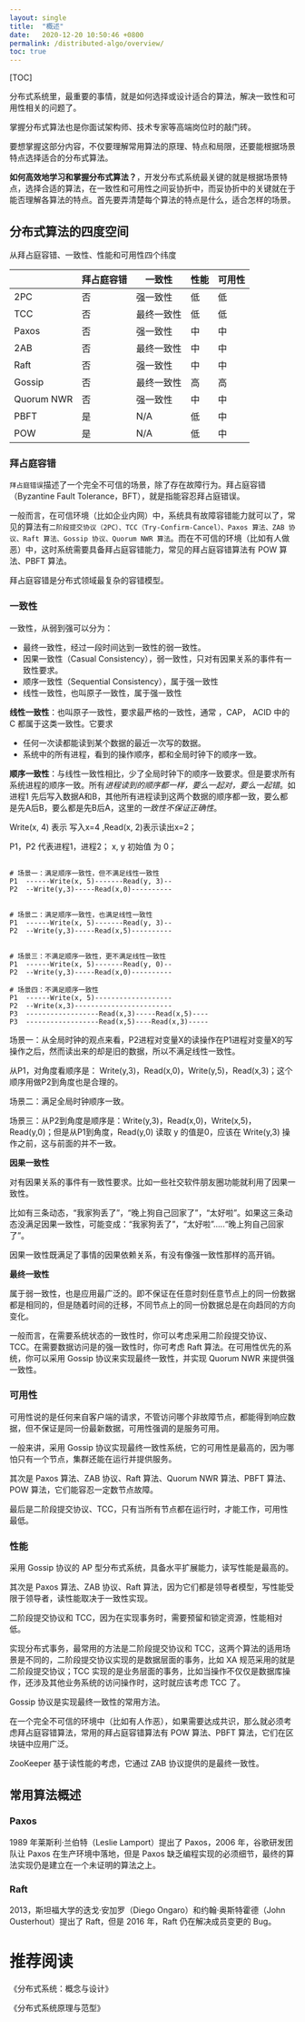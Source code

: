 ```yaml
---
layout: single
title:  "概述"
date:   2020-12-20 10:50:46 +0800
permalink: /distributed-algo/overview/
toc: true
---
```




[TOC]



分布式系统里，最重要的事情，就是如何选择或设计适合的算法，解决一致性和可用性相关的问题了。

掌握分布式算法也是你面试架构师、技术专家等高端岗位时的敲门砖。

要想掌握这部分内容，不仅要理解常用算法的原理、特点和局限，还要能根据场景特点选择适合的分布式算法。



**如何高效地学习和掌握分布式算法？**，开发分布式系统最关键的就是根据场景特点，选择合适的算法，在一致性和可用性之间妥协折中，而妥协折中的关键就在于能否理解各算法的特点。首先要弄清楚每个算法的特点是什么，适合怎样的场景。



## 分布式算法的四度空间

从拜占庭容错、一致性、性能和可用性四个纬度

|            | 拜占庭容错 | 一致性     | 性能 | 可用性 |
| ---------- | ---------- | ---------- | ---- | ------ |
| 2PC        | 否         | 强一致性   | 低   | 低     |
| TCC        | 否         | 最终一致性 | 低   | 低     |
| Paxos      | 否         | 强一致性   | 中   | 中     |
| 2AB        | 否         | 最终一致性 | 中   | 中     |
| Raft       | 否         | 强一致性   | 中   | 中     |
| Gossip     | 否         | 最终一致性 | 高   | 高     |
| Quorum NWR | 否         | 强一致性   | 中   | 中     |
| PBFT       | 是         | N/A        | 低   | 中     |
| POW        | 是         | N/A        | 低   | 中     |



### 拜占庭容错

`拜占庭错误`描述了一个完全不可信的场景，除了存在故障行为。拜占庭容错（Byzantine Fault Tolerance，BFT），就是指能容忍拜占庭错误。

一般而言，在可信环境（比如企业内网）中，系统具有故障容错能力就可以了，常见的算法有`二阶段提交协议（2PC）、TCC（Try-Confirm-Cancel）、Paxos 算法、ZAB 协议、Raft 算法、Gossip 协议、Quorum NWR 算法`。而在不可信的环境（比如有人做恶）中，这时系统需要具备拜占庭容错能力，常见的拜占庭容错算法有 POW 算法、PBFT 算法。

拜占庭容错是分布式领域最复杂的容错模型。

### 一致性

一致性，从弱到强可以分为：

- 最终一致性，经过一段时间达到一致性的弱一致性。
- 因果一致性（Casual Consistency），弱一致性，只对有因果关系的事件有一致性要求。
- 顺序一致性（Sequential Consistency），属于强一致性
- 线性一致性，也叫原子一致性，属于强一致性



**线性一致性**：也叫原子一致性，要求最严格的一致性，通常 ，CAP， ACID 中的 C 都属于这类一致性。它要求

- 任何一次读都能读到某个数据的最近一次写的数据。
- 系统中的所有进程，看到的操作顺序，都和全局时钟下的顺序一致。

**顺序一致性**：与线性一致性相比，少了全局时钟下的顺序一致要求。但是要求所有系统进程的顺序一致。所有*进程读到的顺序都一样，要么一起对，要么一起错*。如进程1 先后写入数据A和B，其他所有进程读到这两个数据的顺序都一致，要么都是先A后B，要么都是先B后A，这里的*一致性不保证正确性*。



Write(x, 4) 表示 写入x=4 ,Read(x, 2)表示读出x=2；

P1，P2 代表进程1，进程2； x, y 初始值 为 0；

```

# 场景一：满足顺序一致性，但不满足线性一致性
P1  ------Write(x, 5)-------Read(y, 3)--
P2  --Write(y,3)-----Read(x,0)----------


# 场景二：满足顺序一致性，也满足线性一致性
P1  ------Write(x, 5)-------Read(y, 3)--
P2  --Write(y,3)-----Read(x,5)----------


# 场景三：不满足顺序一致性，更不满足线性一致性
P1  ------Write(x, 5)-------Read(y, 0)--
P2  --Write(y,3)-----Read(x,0)----------

# 场景四：不满足顺序一致性
P1  ------Write(x, 5)-------------------
P2  --Write(x,3)------------------------
P3  ------------------Read(x,3)-----Read(x,5)----
P3  ------------------Read(x,5)----Read(x,3)-----

```

场景一：从全局时钟的观点来看，P2进程对变量X的读操作在P1进程对变量X的写操作之后，然而读出来的却是旧的数据，所以不满足线性一致性。

从P1，对角度看顺序是： Write(y,3)，Read(x,0)，Write(y,5)，Read(x,3)；这个顺序用做P2到角度也是合理的。

场景二：满足全局时钟顺序一致。

场景三：从P2到角度是顺序是：Write(y,3)，Read(x,0)，Write(x,5)，Read(y,0)；但是从P1到角度，Read(y,0) 读取 y 的值是0，应该在 Write(y,3) 操作之前，这与前面的并不一致。



**因果一致性**

对有因果关系的事件有一致性要求。比如一些社交软件朋友圈功能就利用了因果一致性。

比如有三条动态，“我家狗丢了”，“晚上狗自己回家了”，“太好啦”。如果这三条动态没满足因果一致性，可能变成：“我家狗丢了”，“太好啦”.....“晚上狗自己回家了”。

因果一致性既满足了事情的因果依赖关系，有没有像强一致性那样的高开销。



**最终一致性**

属于弱一致性，也是应用最广泛的。即不保证在任意时刻任意节点上的同一份数据都是相同的，但是随着时间的迁移，不同节点上的同一份数据总是在向趋同的方向变化。



一般而言，在需要系统状态的一致性时，你可以考虑采用二阶段提交协议、TCC。在需要数据访问是的强一致性时，你可考虑 Raft 算法。在可用性优先的系统，你可以采用 Gossip 协议来实现最终一致性，并实现 Quorum NWR 来提供强一致性。



### 可用性

可用性说的是任何来自客户端的请求，不管访问哪个非故障节点，都能得到响应数据，但不保证是同一份最新数据，可用性强调的是服务可用。

一般来讲，采用 Gossip 协议实现最终一致性系统，它的可用性是最高的，因为哪怕只有一个节点，集群还能在运行并提供服务。

其次是 Paxos 算法、ZAB 协议、Raft 算法、Quorum NWR 算法、PBFT 算法、POW 算法，它们能容忍一定数节点故障。

最后是二阶段提交协议、TCC，只有当所有节点都在运行时，才能工作，可用性最低。



### 性能

采用 Gossip 协议的 AP 型分布式系统，具备水平扩展能力，读写性能是最高的。

其次是 Paxos 算法、ZAB 协议、Raft 算法，因为它们都是领导者模型，写性能受限于领导者，读性能取决于一致性实现。

二阶段提交协议和 TCC，因为在实现事务时，需要预留和锁定资源，性能相对低。

























实现分布式事务，最常用的方法是二阶段提交协议和 TCC，这两个算法的适用场景是不同的，二阶段提交协议实现的是数据层面的事务，比如 XA 规范采用的就是二阶段提交协议；TCC 实现的是业务层面的事务，比如当操作不仅仅是数据库操作，还涉及其他业务系统的访问操作时，这时就应该考虑 TCC 了。

Gossip 协议是实现最终一致性的常用方法。

在一个完全不可信的环境中（比如有人作恶），如果需要达成共识，那么就必须考虑拜占庭容错算法，常用的拜占庭容错算法有 POW 算法、PBFT 算法，它们在区块链中应用广泛。









ZooKeeper 基于读性能的考虑，它通过 ZAB 协议提供的是最终一致性。





## 常用算法概述

### Paxos

1989 年莱斯利·兰伯特（Leslie Lamport）提出了 Paxos，2006 年，谷歌研发团队让 Paxos 在生产环境中落地，但是 Paxos 缺乏编程实现的必须细节，最终的算法实现仍是建立在一个未证明的算法之上。





### Raft

2013，斯坦福大学的迭戈·安加罗（Diego Ongaro）和约翰·奥斯特霍德（John Ousterhout）提出了 Raft，但是 2016 年，Raft 仍在解决成员变更的 Bug。













# 推荐阅读

《分布式系统：概念与设计》

《分布式系统原理与范型》







